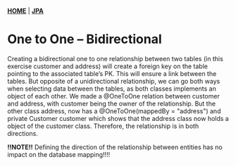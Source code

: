 [**HOME**](index.md) | [**JPA**](jpa.md)


# One to One – Bidirectional


Creating a bidirectional one to one relationship between two tables (in this exercise customer and address) will create a foreign key on the table pointing to the associated table’s PK. This will ensure a link between the tables. 
But opposite of a unidirectional relationship, we can go both ways when selecting data between the tables, as both classes implements an object of each other. We made a @OneToOne relation between customer and address, with customer being the owner of the relationship. But the other class address, now has a @OneToOne(mappedBy = "address") and private Customer customer which shows that the address class now holds a object of the customer class. Therefore, the relationship is in both directions.


**!!NOTE!!**
Defining the direction of the relationship between entities has no impact on the database mapping!!!!
